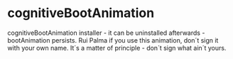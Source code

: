 # cognitiveBootAnimation
cognitiveBootAnimation installer - it can be uninstalled afterwards - bootAnimation persists.
Rui Palma if you use this animation, don´t sign it with your own name. It´s a matter of principle - don´t sign what ain´t yours.
